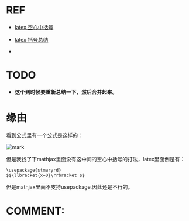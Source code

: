 # REF
  * [latex 空心中括号](https://blog.csdn.net/lanchunhui/article/details/51289971)
  * [latex 括号总结](https://blog.csdn.net/han____shuai/article/details/49679335)

  *



# TODO
  * **这个到时候要重新总结一下，然后合并起来。**



# 缘由


看到公式里有一个公式是这样的：


![mark](http://pacdb2bfr.bkt.clouddn.com/blog/image/180727/IA1jmB89lK.png?imageslim)

但是我找了下mathjax里面没有这中间的空心中括号的打法，latex里面倒是有：


    \usepackage{stmaryrd}
    $$\llbracket{x=0}\rrbracket $$


但是mathjax里面不支持usepackage.因此还是不行的。







# COMMENT:
